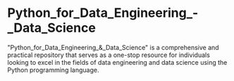 # Python_for_Data_Engineering_-_Data_Science
"Python_for_Data_Engineering_&amp;_Data_Science" is a comprehensive and practical repository that serves as a one-stop resource for individuals looking to excel in the fields of data engineering and data science using the Python programming language.
